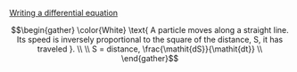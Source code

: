 [Writing a differential equation](https://www.khanacademy.org/math/differential-equations/first-order-differential-equations/differential-equations-intro/v/writing-a-differential-equation)

```math
\begin{gather}
\color{White} \text{ A particle moves along a straight line. Its speed is inversely proportional to the square of the distance, S, it has traveled }. \\
\\
S = distance, \frac{\mathit{dS}}{\mathit{dt}} \\
\end{gather}
```
